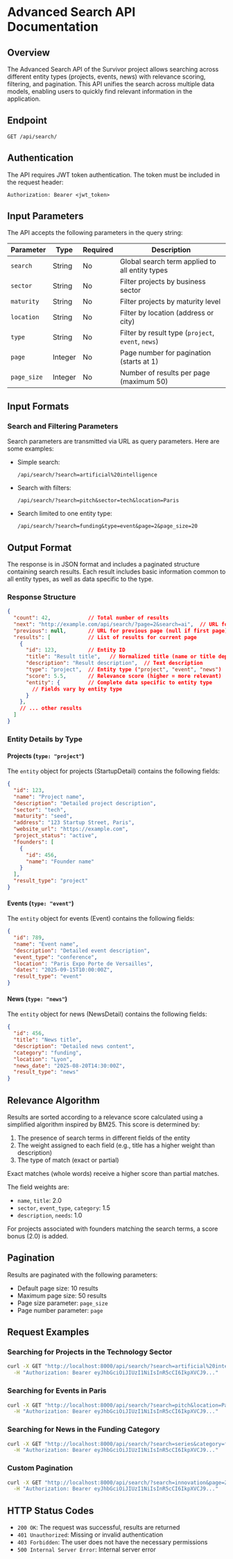 # Advanced Search API Documentation

## Overview

The Advanced Search API of the Survivor project allows searching across different entity types (projects, events, news) with relevance scoring, filtering, and pagination. This API unifies the search across multiple data models, enabling users to quickly find relevant information in the application.

## Endpoint

```http
GET /api/search/
```

## Authentication

The API requires JWT token authentication. The token must be included in the request header:

```http
Authorization: Bearer <jwt_token>
```

## Input Parameters

The API accepts the following parameters in the query string:

| Parameter | Type | Required | Description |
|-----------|------|----------|-------------|
| `search` | String | No | Global search term applied to all entity types |
| `sector` | String | No | Filter projects by business sector |
| `maturity` | String | No | Filter projects by maturity level |
| `location` | String | No | Filter by location (address or city) |
| `type` | String | No | Filter by result type (`project`, `event`, `news`) |
| `page` | Integer | No | Page number for pagination (starts at 1) |
| `page_size` | Integer | No | Number of results per page (maximum 50) |

## Input Formats

### Search and Filtering Parameters

Search parameters are transmitted via URL as query parameters. Here are some examples:

- Simple search:

  ```http
  /api/search/?search=artificial%20intelligence
  ```

- Search with filters:

  ```http
  /api/search/?search=pitch&sector=tech&location=Paris
  ```

- Search limited to one entity type:

  ```http
  /api/search/?search=funding&type=event&page=2&page_size=20
  ```

## Output Format

The response is in JSON format and includes a paginated structure containing search results. Each result includes basic information common to all entity types, as well as data specific to the type.

### Response Structure

```json
{
  "count": 42,            // Total number of results
  "next": "http://example.com/api/search/?page=2&search=ai",  // URL for next page (null if last page)
  "previous": null,       // URL for previous page (null if first page)
  "results": [            // List of results for current page
    {
      "id": 123,          // Entity ID
      "title": "Result title",   // Normalized title (name or title depending on entity)
      "description": "Result description",  // Text description
      "type": "project",  // Entity type ("project", "event", "news")
      "score": 5.5,       // Relevance score (higher = more relevant)
      "entity": {         // Complete data specific to entity type
        // Fields vary by entity type
      }
    },
    // ... other results
  ]
}
```

### Entity Details by Type

#### Projects (`type: "project"`)

The `entity` object for projects (StartupDetail) contains the following fields:

```json
{
  "id": 123,
  "name": "Project name",
  "description": "Detailed project description",
  "sector": "tech",
  "maturity": "seed",
  "address": "123 Startup Street, Paris",
  "website_url": "https://example.com",
  "project_status": "active",
  "founders": [
    {
      "id": 456,
      "name": "Founder name"
    }
  ],
  "result_type": "project"
}
```

#### Events (`type: "event"`)

The `entity` object for events (Event) contains the following fields:

```json
{
  "id": 789,
  "name": "Event name",
  "description": "Detailed event description",
  "event_type": "conference",
  "location": "Paris Expo Porte de Versailles",
  "dates": "2025-09-15T10:00:00Z",
  "result_type": "event"
}
```

#### News (`type: "news"`)

The `entity` object for news (NewsDetail) contains the following fields:

```json
{
  "id": 456,
  "title": "News title",
  "description": "Detailed news content",
  "category": "funding",
  "location": "Lyon",
  "news_date": "2025-08-20T14:30:00Z",
  "result_type": "news"
}
```

## Relevance Algorithm

Results are sorted according to a relevance score calculated using a simplified algorithm inspired by BM25. This score is determined by:

1. The presence of search terms in different fields of the entity
2. The weight assigned to each field (e.g., title has a higher weight than description)
3. The type of match (exact or partial)

Exact matches (whole words) receive a higher score than partial matches.

The field weights are:

- `name`, `title`: 2.0
- `sector`, `event_type`, `category`: 1.5
- `description`, `needs`: 1.0

For projects associated with founders matching the search terms, a score bonus (2.0) is added.

## Pagination

Results are paginated with the following parameters:

- Default page size: 10 results
- Maximum page size: 50 results
- Page size parameter: `page_size`
- Page number parameter: `page`

## Request Examples

### Searching for Projects in the Technology Sector

```bash
curl -X GET "http://localhost:8000/api/search/?search=artificial%20intelligence&sector=tech" \
  -H "Authorization: Bearer eyJhbGciOiJIUzI1NiIsInR5cCI6IkpXVCJ9..."
```

### Searching for Events in Paris

```bash
curl -X GET "http://localhost:8000/api/search/?search=pitch&location=Paris&type=event" \
  -H "Authorization: Bearer eyJhbGciOiJIUzI1NiIsInR5cCI6IkpXVCJ9..."
```

### Searching for News in the Funding Category

```bash
curl -X GET "http://localhost:8000/api/search/?search=series&category=funding&type=news" \
  -H "Authorization: Bearer eyJhbGciOiJIUzI1NiIsInR5cCI6IkpXVCJ9..."
```

### Custom Pagination

```bash
curl -X GET "http://localhost:8000/api/search/?search=innovation&page=2&page_size=20" \
  -H "Authorization: Bearer eyJhbGciOiJIUzI1NiIsInR5cCI6IkpXVCJ9..."
```

## HTTP Status Codes

- `200 OK`: The request was successful, results are returned
- `401 Unauthorized`: Missing or invalid authentication
- `403 Forbidden`: The user does not have the necessary permissions
- `500 Internal Server Error`: Internal server error
